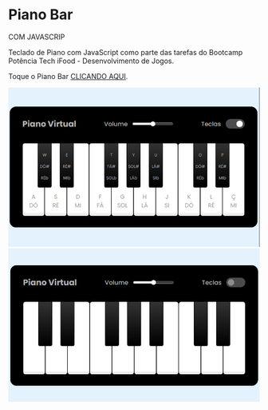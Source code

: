 # Piano Bar
COM JAVASCRIP

Teclado de Piano com JavaScript como parte das tarefas do Bootcamp Potência Tech iFood - Desenvolvimento de Jogos.

<p>Toque o Piano Bar <a href="https://flaviacoliv.github.io/SimuladorPiano-JavaScript-BootCamp-DIO/"><span>CLICANDO AQUI</span></a>.</p>

<img src="./src/images/Captura de tela 2023-12-28 023805.png" alt="">
<img src="./src/images/Captura de tela 2023-12-28 023835.png" alt="">
